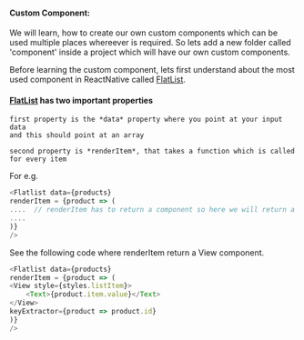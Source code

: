 #### Custom Component:

We will learn, how to create our own custom components which can be used multiple places whereever is required.
So lets add a new folder called 'component' inside a project which will have our own custom components.

Before learning the custom component, lets first understand about the most used component in ReactNative called [FlatList](https://facebook.github.io/react-native/docs/flatlist).

#### [FlatList](https://facebook.github.io/react-native/docs/flatlist) has two important properties

    first property is the *data* property where you point at your input data 
    and this should point at an array
    
    second property is *renderItem*, that takes a function which is called for every item

For e.g.

```javascript
<Flatlist data={products}
renderItem = {product => (
....  // renderItem has to return a component so here we will return a View component for example.
....
)}
/>
```
See the following code where renderItem return a View component.
```javascript
<Flatlist data={products}
renderItem = {product => (
<View style={styles.listItem}>
    <Text>{product.item.value}</Text>
</View>
keyExtractor={product => product.id}
)}
/>
```
